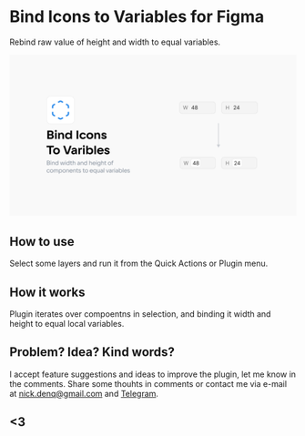 # Bind Icons to Variables for Figma
Rebind raw value of height and width to equal variables.

![Cover for plugin](https://github.com/qurle/bind-to-variables/blob/main/assets/cover.png?raw=true)

## **How to use**

Select some layers and run it from the Quick Actions or Plugin menu. 

## **How it works**

Plugin iterates over compoentns in selection, and binding it width and height to equal local variables.

## **Problem? Idea? Kind words?**

I accept feature suggestions and ideas to improve the plugin, let me know in the comments.
Share some thouhts in comments or contact me via e-mail at [nick.denq@gmail.com](mailto:nick.denq@gmail.com?subject=<Bind%20Icons%20for%20Figma>) and [Telegram](http://t.me/qurle).

## <3